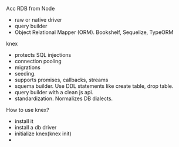 Acc RDB from Node
- raw or native driver
- query builder
- Object Relational Mapper (ORM). Bookshelf, Sequelize, TypeORM

knex
- protects SQL injections
- connection pooling
- migrations
- seeding.
- supports promises, callbacks, streams
- squema builder. Use DDL statements like create table, drop table.
- query builder with a clean js api.
- standardization. Normalizes DB dialects.

How to use knex?
- install it
- install a db driver
- initialize knex(knex init)
-